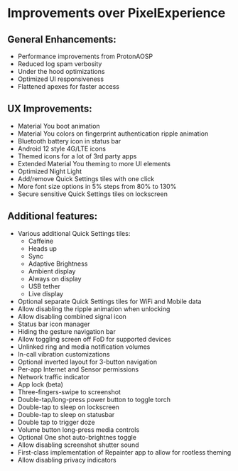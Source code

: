 # Improvements over PixelExperience

## General Enhancements:
- Performance improvements from ProtonAOSP
- Reduced log spam verbosity
- Under the hood optimizations
- Optimized UI responsiveness
- Flattened apexes for faster access

## UX Improvements:
- Material You boot animation
- Material You colors on fingerprint authentication ripple animation
- Bluetooth battery icon in status bar
- Android 12 style 4G/LTE icons
- Themed icons for a lot of 3rd party apps
- Extended Material You theming to more UI elements
- Optimized Night Light
- Add/remove Quick Settings tiles with one click
- More font size options in 5% steps from 80% to 130%
- Secure sensitive Quick Settings tiles on lockscreen

## Additional features:
- Various additional Quick Settings tiles: 
  - Caffeine 
  - Heads up 
  - Sync 
  - Adaptive Brightness
  - Ambient display
  - Always on display
  - USB tether
  - Live display
- Optional separate Quick Settings tiles for WiFi and Mobile data
- Allow disabling the ripple animation when unlocking
- Allow disabling combined signal icon
- Status bar icon manager
- Hiding the gesture navigation bar
- Allow toggling screen off FoD for supported devices 
- Unlinked ring and media notification volumes
- In-call vibration customizations
- Optional inverted layout for 3-button navigation
- Per-app Internet and Sensor permissions
- Network traffic indicator
- App lock (beta)
- Three-fingers-swipe to screenshot
- Double-tap/long-press power button to toggle torch
- Double-tap to sleep on lockscreen
- Double-tap to sleep on statusbar
- Double tap to trigger doze 
- Volume button long-press media controls
- Optional One shot auto-brightnes toggle
- Allow disabling screenshot shutter sound
- First-class implementation of Repainter app to allow for rootless theming
- Allow disabling privacy indicators

